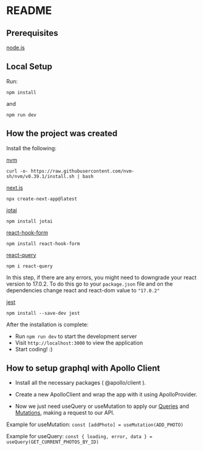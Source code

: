 # README

## Prerequisites

[node.js](https://nodejs.org/en/)

## Local Setup

Run:

```shell
npm install
```

and

```shell
npm run dev
```

## How the project was created

Install the following:

[nvm](https://github.com/nvm-sh/nvm)

```shell
curl -o- https://raw.githubusercontent.com/nvm-sh/nvm/v0.39.1/install.sh | bash
```

[next.js](https://nextjs.org/docs)

```shell
npx create-next-app@latest
```

[jotai](https://jotai.org/docs/introduction)

```shell
npm install jotai
```

[react-hook-form](https://react-hook-form.com/get-started)

```shell
npm install react-hook-form
```

[react-query](https://react-query.tanstack.com/installation)

```shell
npm i react-query
```

In this step, if there are any errors, you might need to downgrade your react version to 17.0.2. To do this go to your `package.json` file and on the dependencies change react and react-dom value to `"17.0.2"`

[jest](https://jestjs.io/docs/getting-started)

```shell
npm install --save-dev jest
```

After the installation is complete:

- Run `npm run dev` to start the development server
- Visit  `http://localhost:3000` to view the application
- Start coding! :)

## How to setup graphql with Apollo Client

- Install all the necessary packages ( @apollo/client ).

- Create a new ApolloClient and wrap the app with it using ApolloProvider.

- Now we just need useQuery or useMutation to apply our [Queries](https://www.apollographql.com/docs/react/data/queries) and [Mutations](https://www.apollographql.com/docs/react/data/mutations/), making a request to our API.

Example for useMutation:
`const [addPhoto] = useMutation(ADD_PHOTO)`

Example for useQuery:
`const { loading, error, data } = useQuery(GET_CURRENT_PHOTOS_BY_ID)`
